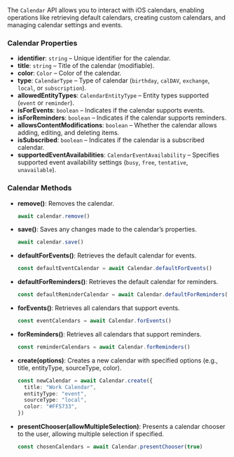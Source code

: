 The `Calendar` API allows you to interact with iOS calendars, enabling operations like retrieving default calendars, creating custom calendars, and managing calendar settings and events.

### Calendar Properties

- **identifier**: `string` – Unique identifier for the calendar.
- **title**: `string` – Title of the calendar (modifiable).
- **color**: `Color` – Color of the calendar.
- **type**: `CalendarType` – Type of calendar (`birthday`, `calDAV`, `exchange`, `local`, or `subscription`).
- **allowedEntityTypes**: `CalendarEntityType` – Entity types supported (`event` or `reminder`).
- **isForEvents**: `boolean` – Indicates if the calendar supports events.
- **isForReminders**: `boolean` – Indicates if the calendar supports reminders.
- **allowsContentModifications**: `boolean` – Whether the calendar allows adding, editing, and deleting items.
- **isSubscribed**: `boolean` – Indicates if the calendar is a subscribed calendar.
- **supportedEventAvailabilities**: `CalendarEventAvailability` – Specifies supported event availability settings (`busy`, `free`, `tentative`, `unavailable`).

### Calendar Methods

- **remove()**: Removes the calendar.
  ```ts
  await calendar.remove()
  ```

- **save()**: Saves any changes made to the calendar’s properties.
  ```ts
  await calendar.save()
  ```

- **defaultForEvents()**: Retrieves the default calendar for events.
  ```ts
  const defaultEventCalendar = await Calendar.defaultForEvents()
  ```

- **defaultForReminders()**: Retrieves the default calendar for reminders.
  ```ts
  const defaultReminderCalendar = await Calendar.defaultForReminders()
  ```

- **forEvents()**: Retrieves all calendars that support events.
  ```ts
  const eventCalendars = await Calendar.forEvents()
  ```

- **forReminders()**: Retrieves all calendars that support reminders.
  ```ts
  const reminderCalendars = await Calendar.forReminders()
  ```

- **create(options)**: Creates a new calendar with specified options (e.g., title, entityType, sourceType, color).
  ```ts
  const newCalendar = await Calendar.create({
    title: "Work Calendar",
    entityType: "event",
    sourceType: "local",
    color: "#FF5733",
  })
  ```

- **presentChooser(allowMultipleSelection)**: Presents a calendar chooser to the user, allowing multiple selection if specified.
  ```ts
  const chosenCalendars = await Calendar.presentChooser(true)
  ```
